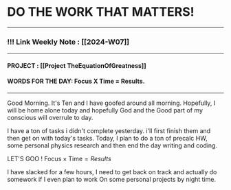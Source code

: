 
# DO THE WORK THAT MATTERS!

--- 
### !!! Link Weekly Note : [[2024-W07]]
---
#### PROJECT : [[Project TheEquationOfGreatness]]
#### WORDS FOR THE DAY: Focus X Time = Results. 
---

Good Morning. It's Ten and I have goofed around all morning. Hopefully, I will be home alone today and hopefully God and the Good part of my conscious will overrule to day. 

I have a ton of tasks i didn't complete yesterday. i'll first finish them and then get on with today's tasks. Today, I plan to do a ton of precalc HW, some personal physics research and then end the day writing and coding. 

LET'S GOO ! $\text{Focus} \times \text{Time} = Results$

I have slacked for a few hours, I need to get back on track and actually do somework if I even plan to work On some personal projects by night time. 



